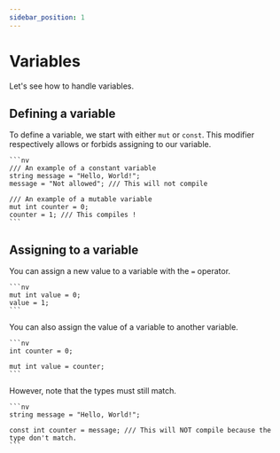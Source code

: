 ```yaml
---
sidebar_position: 1
---
```


# Variables

Let's see how to handle variables.

## Defining a variable

To define a variable, we start with either `mut` or `const`. This modifier
respectively allows or forbids assigning to our variable.

    ```nv
    /// An example of a constant variable
    string message = "Hello, World!";
    message = "Not allowed"; /// This will not compile

    /// An example of a mutable variable
    mut int counter = 0;
    counter = 1; /// This compiles !
    ```

## Assigning to a variable

You can assign a new value to a variable with the `=` operator.

    ```nv
    mut int value = 0;
    value = 1;
    ```

You can also assign the value of a variable to another variable.

    ```nv
    int counter = 0;

    mut int value = counter;
    ```

However, note that the types must still match.

    ```nv
    string message = "Hello, World!";

    const int counter = message; /// This will NOT compile because the type don't match.
    ```
